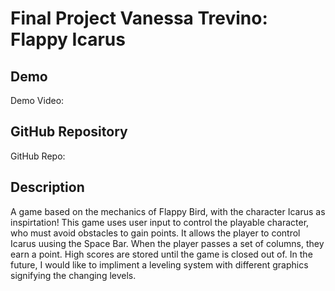 # Final Project Vanessa Trevino: Flappy Icarus

## Demo
Demo Video: [<URL>](https://youtu.be/BZRpnmsM3LI)

## GitHub Repository
GitHub Repo: [<URL>](https://github.com/vxt0003/project)

## Description
A game based on the mechanics of Flappy Bird, with the character Icarus as inspirtation! This game uses user input to control
the playable character, who must avoid obstacles to gain points.
It allows the player to control Icarus uusing the Space Bar. When the player passes a set of columns, they earn a point. High scores are stored until the game
is closed out of. 
In the future, I would like to impliment a leveling system with different graphics signifying the changing levels. 